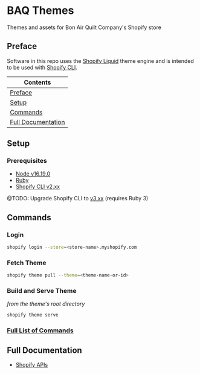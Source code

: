 # BAQ Themes

Themes and assets for Bon Air Quilt Company's Shopify store

## Preface

Software in this repo uses the [Shopify Liquid](https://shopify.dev/api/liquid) theme engine and is intended to be used with [Shopify CLI](https://shopify.dev/themes/tools/cli).

| Contents                                  |
| ----------------------------------------- |
| [Preface](#preface)                       |
| [Setup](#setup)                           |
| [Commands](#commands)                     |
| [Full Documentation](#full-documentation) |

## Setup

### Prerequisites

- [Node v16.19.0](https://nodejs.org/en/download/releases/)
- [Ruby](https://www.ruby-lang.org/en/documentation/installation/)
- [Shopify CLI v2.xx](https://rubygems.org/gems/shopify-cli)

@TODO: Upgrade Shopify CLI to [v3.xx](https://shopify.dev/themes/tools/cli/install) (requires Ruby 3)

## Commands

### Login

```bash
shopify login --store=<store-name>.myshopify.com
```

### Fetch Theme

```bash
shopify theme pull --theme=<theme-name-or-id>
```

### Build and Serve Theme

*from the theme's root directory*

```bash
shopify theme serve
```

### [Full List of Commands](https://shopify.dev/themes/tools/cli/cli-2/commands)

## Full Documentation

* [Shopify APIs](https://shopify.dev/api)